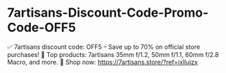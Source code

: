 # 7artisans-Discount-Code-Promo-Code-OFF5
✅ 7artisans discount code: OFF5 – Save up to 70% on official store purchases! 📸 Top products: 7artisans 35mm f/1.2, 50mm f/1.1, 60mm f/2.8 Macro, and more. 🛒 Shop now: https://7artisans.store/?ref=ixllujzx
